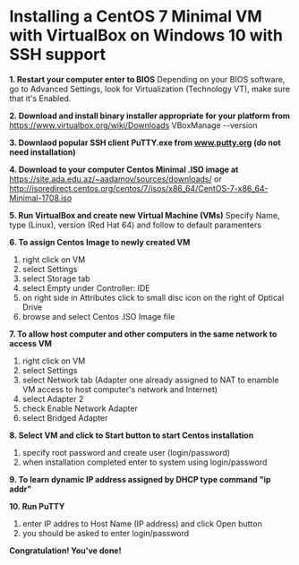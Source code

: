 # Installing a CentOS 7 Minimal VM with VirtualBox on Windows 10 with SSH support

**1. Restart your computer enter to BIOS** 
Depending on your BIOS software, go to Advanced Settings, look for Virtualization (Technology VT), make sure that it's Enabled.

**2. Download and install binary installer appropriate for your platform from**
https://www.virtualbox.org/wiki/Downloads
VBoxManage --version

**3. Downlaod popular SSH client PuTTY.exe from www.putty.org (do not need installation)**

**4. Download to your computer Centos Minimal .ISO image at**
https://site.ada.edu.az/~aadamov/sources/downloads/ 
or http://isoredirect.centos.org/centos/7/isos/x86_64/CentOS-7-x86_64-Minimal-1708.iso 

**5. Run VirtualBox and create new Virtual Machine (VMs)**
Specify Name, type (Linux), version (Red Hat 64) and follow to default paramenters

**6. To assign Centos Image to newly created VM**
1. right click on VM 
2. select Settings
3. select Storage tab
4. select Empty under Controller: IDE
5. on right side in Attributes click to small disc icon on the right of Optical Drive
6. browse and select Centos .ISO Image file

**7. To allow host computer and other computers in the same network to access VM**
1. right click on VM 
2. select Settings
3. select Network tab (Adapter one already assigned to NAT to enamble VM access to host computer's network and Internet)
4. select Adapter 2 
5. check Enable Network Adapter
6. select Bridged Adapter

**8. Select VM and click to Start button to start Centos installation**
1. specify root password and create user (login/password)
2. when installation completed enter to system using login/password

**9. To learn dynamic IP address assigned by DHCP type command "ip addr"**

**10. Run PuTTY**
1. enter IP addres to Host Name (IP address) and click Open button
2. you should be asked to enter login/password

**Congratulation! You've done!**
